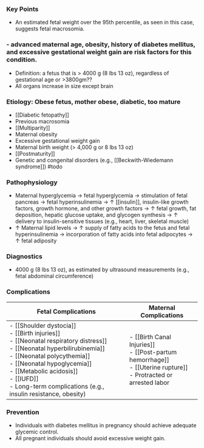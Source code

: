 ### Key Points
- An estimated fetal weight over the 95th percentile, as seen in this case, suggests fetal macrosomia.
### - advanced maternal age, obesity, history of diabetes mellitus, and excessive gestational weight gain are risk factors for this condition.
- Definition: a fetus that is > 4000 g (8 lbs 13 oz), regardless of gestational age or >3800gm??
- All organs increase in size except brain 

### Etiology: Obese fetus, mother obese, diabetic, too mature
- [[Diabetic fetopathy]] 
- Previous macrosomia 
- [[Multiparity]] 
- Maternal obesity
- Excessive gestational weight gain
- Maternal birth weight (> 4,000 g or 8 lbs 13 oz)
- [[Postmaturity]] 
- Genetic and congenital disorders (e.g., [[Beckwith-Wiedemann syndrome]]) #todo 


### Pathophysiology
- Maternal hyperglycemia → fetal hyperglycemia → stimulation of fetal pancreas → fetal hyperinsulinemia → ↑ [[insulin]], insulin-like growth factors, growth hormone, and other growth factors → ↑ fetal growth, fat deposition, hepatic glucose uptake, and glycogen synthesis → ↑ delivery to insulin-sensitive tissues (e.g., heart, liver, skeletal muscle)
- ↑ Maternal lipid levels → ↑ supply of fatty acids to the fetus and fetal hyperinsulinemia → incorporation of fatty acids into fetal adipocytes → ↑ fetal adiposity

### Diagnostics
- 4000 g (8 lbs 13 oz), as estimated by ultrasound measurements (e.g., fetal abdominal circumference)

### Complications

| Fetal Complications                                                                                                                                                                                                                                                                                      | Maternal Complications                                                                                                |
| -------------------------------------------------------------------------------------------------------------------------------------------------------------------------------------------------------------------------------------------------------------------------------------------------------- | --------------------------------------------------------------------------------------------------------------------- |
| - [[Shoulder dystocia]]<br> - [[Birth injuries]]<br>- [[Neonatal respiratory distress]] <br> - [[Neonatal hyperbilirubinemia]] <br>- [[Neonatal polycythemia]]<br>- [[Neonatal hypoglycemia]]<br>- [[Metabolic acidosis]]<br>- [[IUFD]]<br>- Long-term complications (e.g., insulin resistance, obesity) | - [[Birth Canal Injuries]]<br>- [[Post-partum hemorrhage]]<br>- [[Uterine rupture]]<br>- Protracted or arrested labor |

### Prevention
- Individuals with diabetes mellitus in pregnancy should achieve adequate glycemic control.
- All pregnant individuals should avoid excessive weight gain.

